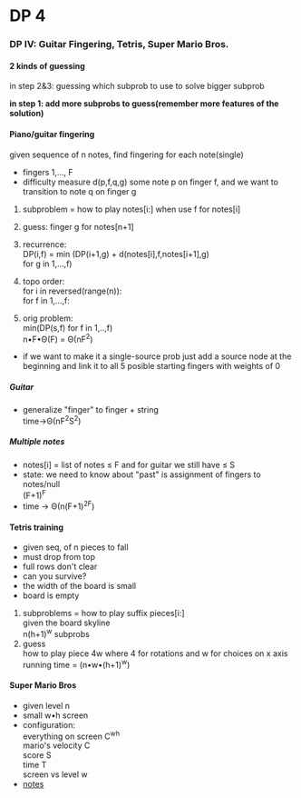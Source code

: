 # DP 4

### DP IV: Guitar Fingering, Tetris, Super Mario Bros.

#### 2 kinds of guessing

in step 2&3: guessing which subprob to use to solve bigger subprob

**in step 1: add more subprobs to guess(remember more features of the solution)**

#### Piano/guitar fingering

given sequence of n notes, find fingering for each note(single)

- fingers 1,..., F
- difficulty measure d(p,f,q,g) some note p on finger f, and we want to transition to note q on finger g

1. subproblem = how to play notes[i:] when use f for notes[i]

2. guess: finger g for notes[n+1]
3. recurrence:  
   DP(i,f) = min (DP(i+1,g) + d(notes[i],f,notes[i+1],g)  
   for g in 1,...,f)
4. topo order:  
   for i in reversed(range(n)):  
       for f in 1,...,f:
5. orig problem:  
   min(DP(s,f) for f in 1,..,f)  
   n•F•Θ(F) = Θ(nF<sup>2</sup>)

- if we want to make it a single-source prob just add a source node at the beginning and link it to all 5 posible starting fingers with weights of 0

##### Guitar

- generalize "finger" to finger + string  
  time->Θ(nF<sup>2</sup>S<sup>2</sup>) 

##### Multiple notes

- notes[i] = list of notes ≤ F and for guitar we still have ≤ S
- state: we need to know about "past" is assignment of fingers to notes/null  
  (F+1)<sup>F</sup>
- time -> Θ(n(F+1)<sup>2F</sup>) 

#### Tetris training

- given seq, of n pieces to fall
- must drop from top
- full rows don't clear
- can you survive?
- the width of the board is small
- board is empty

1. subproblems = how to play suffix pieces[i:]  
   given the board skyline  
   n(h+1)<sup>w</sup> subprobs
2. guess  
   how to play piece 4w where 4 for rotations and w for choices on x axis  
   running time = (n•w•(h+1)<sup>w</sup>)

#### Super Mario Bros

- given level   n
- small w•h screen
- configuration:  
  everything on screen   C<sup>wh</sup>  
  mario's velocity   C  
  score   S  
  time   T  
  screen vs level   w  
- [notes](https://ocw.mit.edu/courses/electrical-engineering-and-computer-science/6-006-introduction-to-algorithms-fall-2011/lecture-videos/MIT6_006F11_lec22.pdf)


